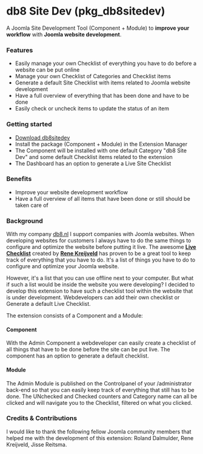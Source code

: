 db8 Site Dev (pkg_db8sitedev)
===============

A Joomla Site Development Tool (Component + Module) to **improve your workflow** with **Joomla website development**.

### Features
- Easily manage your own Checklist of everything you have to do before a website can be put online
- Manage your own Checklist of Categories and Checklist items
- Generate a default Site Checklist with items related to Joomla website development
- Have a full overview of everything that has been done and have to be done
- Easily check or uncheck items to update the status of an item

### Getting started
- [Download db8sitedev](http://www.db8.nl/en/download/components-download/db8-site-dev)
- Install the package (Component + Module) in the Extension Manager
- The Component will be installed with one default Category "db8 Site Dev" and some default Checklist items related to the extension
- The Dashboard has an option to generate a Live Site Checklist

### Benefits
- Improve your website development workflow
- Have a full overview of all items that have been done or still should be taken care of

### Background
With my company [db8.nl](http://www.db8.nl) I support companies with Joomla websites.
When developing websites for customers I always have to do the same things to configure and optimize the website before putting it live.
The awesome **[Live Checklist](https://github.com/renekreijveld/livechecklist)** created by
**[Rene Kreijveld](http://www.renekreijveld.nl/)** has proven to be a great tool
to keep track of everything that you have to do. It's a list of things you have to do to configure and optimize your Joomla website.

However, it's a list that you can use offline next to your computer. But what if such a list would be inside the website you were developing?
I decided to develop this extension to have such a checklist tool within the website that is under development.
Webdevelopers can add their own checklist or Generate a default Live Checklist.

The extension consists of a Component and a Module:

#### Component
With the Admin Component a webdeveloper can easily create a checklist of all things that have to be done before the site can be put live.
The component has an option to generate a default checklist.

#### Module
The Admin Module is published on the Controlpanel of your /administrator back-end so that you can easily keep track of everything that still has to be done.
The UNchecked and Checked counters and Category name can all be clicked and will navigate you to the Checklist, filtered on what you clicked.

### Credits & Contributions
I would like to thank the following fellow Joomla community members that helped me with the development of this extension:
Roland Dalmulder, Rene Kreijveld, Jisse Reitsma.